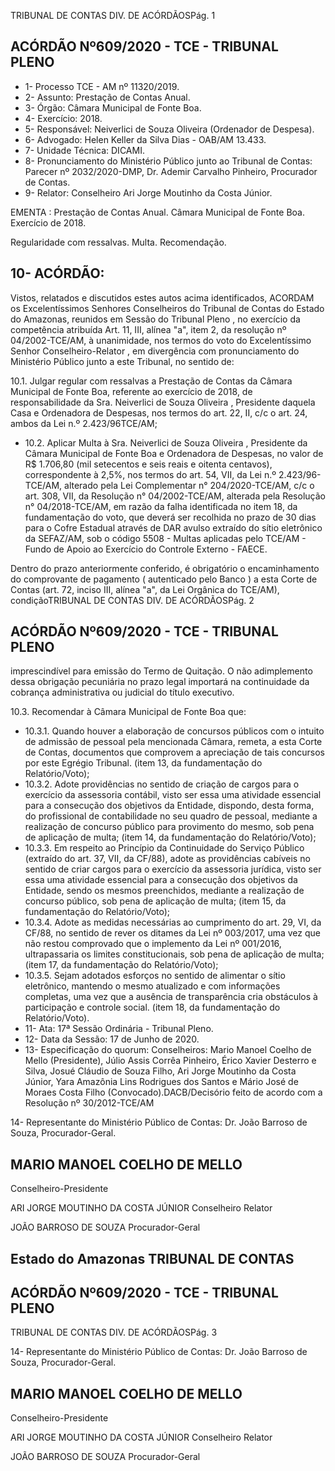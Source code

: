 TRIBUNAL DE CONTAS DIV. DE ACÓRDÃOSPág. 1

## ACÓRDÃO Nº609/2020 - TCE - TRIBUNAL PLENO

- 1- Processo TCE - AM nº 11320/2019.
- 2- Assunto: Prestação de Contas Anual.
- 3- Órgão: Câmara Municipal de Fonte Boa.
- 4- Exercício: 2018.
- 5- Responsável: Neiverlici de Souza Oliveira (Ordenador de Despesa).
- 6- Advogado: Helen Keller da Silva Dias - OAB/AM 13.433.
- 7- Unidade Técnica: DICAMI.
- 8- Pronunciamento  do  Ministério  Público  junto  ao  Tribunal  de  Contas: Parecer  nº 2032/2020-DMP, Dr. Ademir Carvalho Pinheiro, Procurador de Contas.
- 9- Relator: Conselheiro Ari Jorge Moutinho da Costa Júnior.

EMENTA : Prestação  de  Contas  Anual. Câmara Municipal de Fonte Boa. Exercício de 2018.

Regularidade com ressalvas. Multa. Recomendação.

## 10-  ACÓRDÃO:

Vistos, relatados e discutidos estes autos acima identificados, ACORDAM os Excelentíssimos Senhores Conselheiros do Tribunal de Contas do Estado do Amazonas, reunidos em Sessão do Tribunal Pleno , no exercício da competência atribuída Art. 11, III, alínea "a", item 2, da resolução nº 04/2002-TCE/AM, à unanimidade, nos termos do voto do Excelentíssimo Senhor Conselheiro-Relator , em divergência com pronunciamento do Ministério Público junto a este Tribunal, no sentido de:

10.1. Julgar  regular  com  ressalvas a  Prestação  de  Contas  da  Câmara Municipal de Fonte Boa, referente ao exercício de 2018, de responsabilidade da Sra. Neiverlici de  Souza  Oliveira , Presidente daquela Casa e Ordenadora de Despesas, nos termos do art. 22, II, c/c o art. 24, ambos da Lei n.º 2.423/96TCE/AM;

- 10.2. Aplicar Multa à Sra. Neiverlici de Souza Oliveira , Presidente da Câmara Municipal  de  Fonte  Boa  e  Ordenadora  de  Despesas,  no  valor  de R$ 1.706,80 (mil setecentos e seis reais e oitenta centavos), correspondente à 2,5%, nos termos do art. 54, VII, da Lei n.º 2.423/96-TCE/AM, alterado pela Lei Complementar n° 204/2020-TCE/AM, c/c o art. 308, VII, da Resolução n°  04/2002-TCE/AM,  alterada  pela  Resolução  n°  04/2018-TCE/AM,  em razão  da  falha  identificada  no  item  18,  da  fundamentação  do  voto,  que deverá ser recolhida no prazo de 30 dias para o Cofre Estadual através de DAR avulso extraído do sítio eletrônico da SEFAZ/AM, sob o código 5508 - Multas aplicadas pelo TCE/AM - Fundo de Apoio ao Exercício do Controle Externo - FAECE.

Dentro do prazo anteriormente conferido, é obrigatório o encaminhamento do comprovante de pagamento ( autenticado pelo Banco ) a esta Corte de Contas (art. 72, inciso III, alínea "a", da Lei Orgânica do TCE/AM), condiçãoTRIBUNAL DE CONTAS DIV. DE ACÓRDÃOSPág. 2

## ACÓRDÃO Nº609/2020 - TCE - TRIBUNAL PLENO

imprescindível para emissão do Termo de Quitação. O não adimplemento dessa obrigação pecuniária no prazo legal importará na continuidade da cobrança administrativa ou judicial do título executivo.

10.3. Recomendar à Câmara Municipal de Fonte Boa que:

- 10.3.1. Quando houver a elaboração de concursos públicos com o intuito de admissão de pessoal pela mencionada Câmara, remeta, a esta Corte de Contas, documentos que comprovem a apreciação de tais concursos por este Egrégio Tribunal. (item 13, da fundamentação do Relatório/Voto);
- 10.3.2. Adote  providências  no  sentido  de  criação  de  cargos  para  o exercício  da  assessoria  contábil,  visto  ser  essa  uma  atividade essencial para a consecução dos objetivos da Entidade, dispondo, desta forma, do profissional de contabilidade no seu quadro de pessoal, mediante a realização de concurso público para provimento do mesmo, sob pena de aplicação de multa; (item 14, da fundamentação do Relatório/Voto);
- 10.3.3. Em  respeito  ao  Princípio  da  Continuidade  do  Serviço  Público (extraído do art. 37, VII, da CF/88), adote as providências cabíveis no sentido de criar cargos para o exercício da assessoria jurídica, visto  ser  essa  uma  atividade  essencial  para  a  consecução  dos objetivos da Entidade, sendo os mesmos preenchidos, mediante a realização de concurso público, sob pena de aplicação de multa; (item 15, da fundamentação do Relatório/Voto);
- 10.3.4. Adote as medidas necessárias ao cumprimento do art. 29, VI, da CF/88, no sentido de rever os ditames da Lei nº 003/2017, uma vez  que  não  restou  comprovado  que  o  implemento  da  Lei  nº 001/2016,  ultrapassaria  os  limites  constitucionais,  sob  pena  de aplicação de multa; (item 17, da fundamentação do Relatório/Voto);
- 10.3.5. Sejam adotados esforços no sentido de alimentar o sítio eletrônico, mantendo o mesmo atualizado e com informações completas, uma vez que a ausência de transparência cria obstáculos à participação e controle social. (item 18, da fundamentação do Relatório/Voto).
- 11-  Ata: 17ª Sessão Ordinária - Tribunal Pleno.
- 12-  Data da Sessão: 17 de Junho de 2020.
- 13-  Especificação do quorum: Conselheiros: Mario Manoel Coelho de Mello (Presidente), Júlio Assis Corrêa Pinheiro, Érico Xavier Desterro e Silva, Josué Cláudio de Souza Filho, Ari Jorge Moutinho da Costa Júnior, Yara Amazônia Lins Rodrigues dos Santos e Mário José de Moraes Costa Filho (Convocado).DACB/Decisório feito de acordo com a Resolução nº 30/2012-TCE/AM

14-  Representante  do  Ministério  Público  de  Contas: Dr. João  Barroso  de  Souza, Procurador-Geral.

## MARIO MANOEL COELHO DE MELLO

Conselheiro-Presidente

ARI JORGE MOUTINHO DA COSTA JÚNIOR Conselheiro Relator

JOÃO BARROSO DE SOUZA Procurador-Geral

## Estado do Amazonas TRIBUNAL DE CONTAS

## ACÓRDÃO Nº609/2020 - TCE - TRIBUNAL PLENO

TRIBUNAL DE CONTAS DIV. DE ACÓRDÃOSPág. 3

14-  Representante  do  Ministério  Público  de  Contas: Dr. João  Barroso  de  Souza, Procurador-Geral.

## MARIO MANOEL COELHO DE MELLO

Conselheiro-Presidente

ARI JORGE MOUTINHO DA COSTA JÚNIOR Conselheiro Relator

JOÃO BARROSO DE SOUZA Procurador-Geral